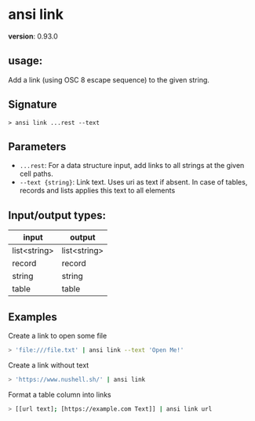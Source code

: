 # ansi link

**version**: 0.93.0

## **usage**:

Add a link (using OSC 8 escape sequence) to the given string.

## Signature

`> ansi link ...rest --text`

## Parameters

- `...rest`: For a data structure input, add links to all strings at the given cell paths.
- `--text {string}`: Link text. Uses uri as text if absent. In case of
  tables, records and lists applies this text to all elements

## Input/output types:

| input          | output         |
| -------------- | -------------- |
| list\<string\> | list\<string\> |
| record         | record         |
| string         | string         |
| table          | table          |

## Examples

Create a link to open some file

```bash
> 'file:///file.txt' | ansi link --text 'Open Me!'
```

Create a link without text

```bash
> 'https://www.nushell.sh/' | ansi link
```

Format a table column into links

```bash
> [[url text]; [https://example.com Text]] | ansi link url
```
